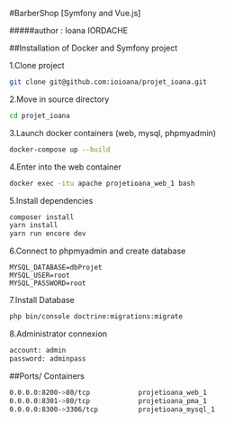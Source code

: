  #BarberShop [Symfony and Vue.js]
 

#####author : Ioana IORDACHE


##Installation of Docker and Symfony project

1.Clone project

```bash
git clone git@github.com:ioioana/projet_ioana.git
```

2.Move in source directory

```bash
cd projet_ioana
```

3.Launch docker containers (web, mysql, phpmyadmin)

```bash
docker-compose up --build
```

4.Enter into the web container

```bash
docker exec -itu apache projetioana_web_1 bash
```

5.Install dependencies
```bash
composer install
yarn install
yarn run encore dev
```

6.Connect to phpmyadmin and create database
```
MYSQL_DATABASE=dbProjet
MYSQL_USER=root
MYSQL_PASSWORD=root
```

7.Install Database
```bash
php bin/console doctrine:migrations:migrate
```

8.Administrator connexion
```bash
account: admin
password: adminpass
```

##Ports/ Containers
```bash
0.0.0.0:8200->80/tcp            projetioana_web_1
0.0.0.0:8301->80/tcp            projetioana_pma_1
0.0.0.0:8300->3306/tcp          projetioana_mysql_1 
```

